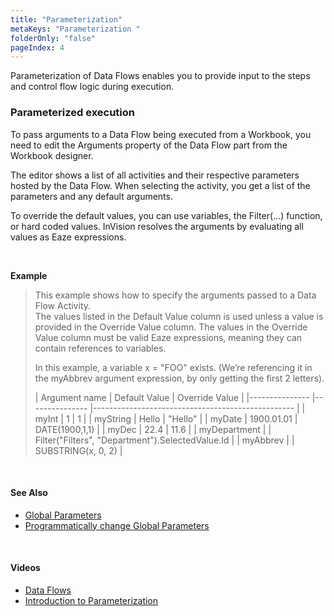 ```yaml
---
title: "Parameterization"
metaKeys: "Parameterization "
folderOnly: "false"
pageIndex: 4
---
```



Parameterization of Data Flows enables you to provide input to the steps and control flow logic during execution.
<br/>

### Parameterized execution

To pass arguments to a Data Flow being executed from a Workbook, you need to edit the Arguments property of the Data Flow part from the Workbook designer.

The editor shows a list of all activities and their respective parameters hosted by the Data Flow. When selecting the activity, you get a list of the parameters and any default arguments. 

To override the default values, you can use variables, the Filter(…) function, or hard coded values. InVision resolves the arguments by evaluating all values as Eaze expressions.

<br/>

**Example**
>
>This example shows how to specify the arguments passed to a Data Flow Activity.  
>The values listed in the Default Value column is used unless a value is provided in the Override Value column. The values in the Override Value column must be valid Eaze expressions, meaning they can contain references to variables.
>
>In this example, a variable x = "FOO" exists. (We’re referencing it in the myAbbrev argument expression, by only getting the first 2 letters).
>
>| Argument name 	| Default Value 	| Override Value                                   	|
|---------------	|---------------	|--------------------------------------------------	|
| myInt         	| 1             	| 1                                                	|
| myString      	| Hello         	| "Hello"                                          	|
| myDate        	| 1900.01.01    	| DATE(1900,1,1)                                   	|
| myDec         	| 22.4          	| 11.6                                             	|
| myDepartment  	|               	| Filter("Filters", "Department").SelectedValue.Id 	|
| myAbbrev      	|               	| SUBSTRING(x, 0, 2)                               	|



<br/>

#### See Also
* [Global Parameters](parametrization/globalparameters.md)
* [Programmatically change Global Parameters](parametrization/programmatically-set-glob-param.md)
<br/>

#### Videos

* [Data Flows](../../videos/dataflows.md)
* [Introduction to Parameterization](https://profitbasedocs.blob.core.windows.net/videos/Data%20Flow%20-%20Introduction%20to%20parameterization.mp4)